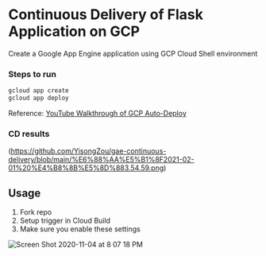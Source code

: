 # Continuous Delivery of Flask Application on GCP
Create a Google App Engine application using GCP Cloud Shell environment

### Steps to run

```bash
gcloud app create 
gcloud app deploy
```

Reference: [YouTube Walkthrough of GCP Auto-Deploy](https://www.youtube.com/watch?v=_TfWdOvQXwU)

### CD results
(https://github.com/YisongZou/gae-continuous-delivery/blob/main/%E6%88%AA%E5%B1%8F2021-02-01%20%E4%B8%8B%E5%8D%883.54.59.png)


## Usage

1.  Fork repo
2.  Setup trigger in Cloud Build
3. Make sure you enable these settings

![Screen Shot 2020-11-04 at 8 07 18 PM](https://user-images.githubusercontent.com/58792/98184850-610e5d80-1ed9-11eb-9950-6e225675ac2d.png)
